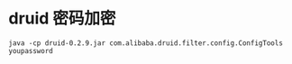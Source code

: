 # druid 密码加密

```
java -cp druid-0.2.9.jar com.alibaba.druid.filter.config.ConfigTools youpassword
```
